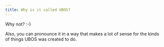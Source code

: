 ```yaml
---
title: Why is it called UBOS?
---
```


Why not? :-)

Also, you can pronounce it in a way that makes a lot of sense for the kinds of things
UBOS was created to do.
